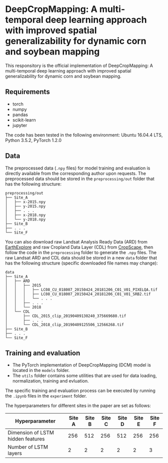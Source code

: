 # DeepCropMapping: A multi-temporal deep learning approach with improved spatial generalizability for dynamic corn and soybean mapping

This responsitory is the official implementation of DeepCropMapping: A multi-temporal deep learning approach with improved spatial generalizability for dynamic corn and soybean mapping.

## Requirements

- torch
- numpy
- pandas
- scikit-learn
- jupyter

The code has been tested in the following environment:
Ubuntu 16.04.4 LTS, Python 3.5.2, PyTorch 1.2.0

## Data

The preprocessed data (`.npy` files) for model training and evaluation is directly available from the corresponding author upon requests. The preprocessed data should be stored in the `preprocessing/out` folder that has the following structure:

```
preprocessing/out
├── Site_A
│   ├── x-2015.npy
│   ├── y-2015.npy
│   ├── . . .
│   ├── x-2018.npy
│   └── y-2018.npy
├── Site_B
├── . . .
└── Site_F
```

You can also download raw Landsat Analysis Ready Data (ARD) from [EarthExplore](https://earthexplorer.usgs.gov/) and raw Cropland Data Layer (CDL) from [CropScape](https://nassgeodata.gmu.edu/CropScape/), then follow the code in the `preprocessing` folder to generate the `.npy` files. The raw Landsat ARD and CDL data should be stored in a new `data` folder that has the following structure (specific downloaded file names may change):

```
data
├── Site_A
│   ├── ARD
│   │   ├── 2015
│   │   │   ├── LC08_CU_018007_20150424_20181206_C01_V01_PIXELQA.tif
│   │   │   ├── LC08_CU_018007_20150424_20181206_C01_V01_SRB2.tif
│   │   │   └── . . .
│   │   ├── . . .
│   │   └── 2018
│   └── CDL
│       ├── CDL_2015_clip_20190409130240_375669680.tif
│       ├── . . .
│       └── CDL_2018_clip_20190409125506_12566268.tif
├── Site_B
├── . . .
└── Site_F
```

## Training and evaluation

- The PyTorch implementation of DeepCropMapping (DCM) model is located in the `models` folder.
- The `utils` folder contains some utilities that are used for data loading, normalization, training and evluation.

The specific training and evaluation process can be executed by running the `.ipynb` files in the `experiment` folder.

The hyperparameters for different sites in the paper are set as follows:

| Hyperparameter | Site A | Site B | Site C | Site D | Site E | Site F |
| --- | --- | --- | --- | --- | --- | --- |
|Dimension of LSTM hidden features | 256 | 512 | 256 | 512 | 256 | 256 |
| Number of LSTM layers | 2 | 2 | 2 | 2 | 2 | 3 |
